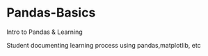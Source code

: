# Pandas-Basics
Intro to Pandas &amp; Learning 

Student documenting learning process using pandas,matplotlib, etc
